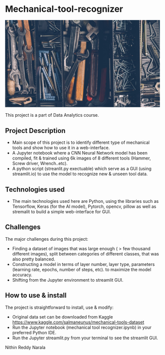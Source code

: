 # Mechanical-tool-recognizer

![This is an image](https://github.com/Nithin-Reddy-Narala/Mechanical-tool-recognizer/blob/main/Image.jpg)

This project is a part of Data Analytics course.

## Project Description

* Main scope of this project is to identify different type of mechanical tools and show how to use it in a web-interface. 
* A Jupyter notebook where a CNN Neural Network model has been compiled, fit & trained using 6k images of 8 different tools (Hammer, Screw driver, Wrench..etc).
* A python script (streanlit.py exectuable) which serve as a GUI (using streamlit.io) to use the model to recognize new & unseen tool data.

## Technologies used

* The main technologies used here are Python, using the libraries such as Tensorflow, Keras (for the AI model), Pytorch, opencv, pillow as well as stremalit to build a simple web-interface for GUI.

## Challenges

The major challenges during this project:

* Finding a dataset of images that was large enough ( > few thousand different images), split between categories of different classes, that was also pretty balanced.
* Constructing a model in terms of layer number, layer type, parameters (learning rate, epochs, number of steps, etc). to maximize the model accuracy.
* Shifting from the Jupyter environment to streamlit GUI.

## How to use & install

The project is straightforward to install, use & modify:

* Original data set can be downloaded from Kaggle https://www.kaggle.com/salmaneunus/mechanical-tools-dataset
* Run the Jupyter notebook (mechanical tool recognizer.ipynb) in your preferred Python IDE.
* Run the Jupyter streamlit.py from your terminal to see the streamlit GUI.

Nithin Reddy Narala




